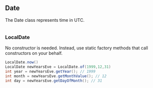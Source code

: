 ## Date

The Date class represents time in UTC.

```java

```

### LocalDate

No constructor is needed. Instead, use static factory methods that call constructors on your behalf.

```java
LocalDate.now()
LocalDate newYearsEve = LocalDate.of(1999,12,31)
int year = newYearsEve.getYear(); // 1999
int month = newYearsEve.getMonthValue(); // 12
int day = newYearsEve.getDayOfMonth(); // 31
```
